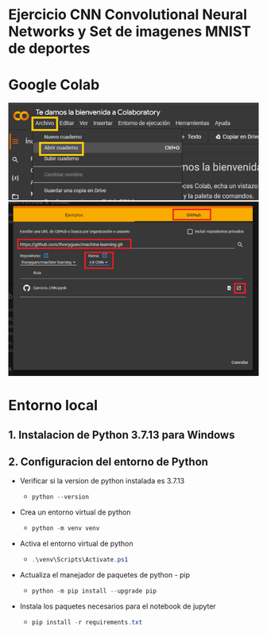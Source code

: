 # Ejercicio CNN Convolutional Neural Networks y Set de imagenes MNIST de deportes
# Google Colab
![colab1](/images-readme/1.png)
![colab2](/images-readme/2.png)
# Entorno local
## 1. Instalacion de Python 3.7.13 para Windows
## 2. Configuracion del entorno de Python
* Verificar si la version de python instalada es 3.7.13

    *   ```PowerShell
        python --version
        ```
* Crea un entorno virtual de python
    *   ```PowerShell
        python -m venv venv
        ```
* Activa el entorno virtual de python
    *   ```PowerShell
        .\venv\Scripts\Activate.ps1
        ```
* Actualiza el manejador de paquetes de python - pip
    *   ```PowerShell
        python -m pip install --upgrade pip
        ```
* Instala los paquetes necesarios para el notebook de jupyter
    *   ```PowerShell
        pip install -r requirements.txt
        ```